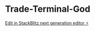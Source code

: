 # Trade-Terminal-God

[Edit in StackBlitz next generation editor ⚡️](https://stackblitz.com/~/github.com/TOTAI-LAB/Trade-Terminal-God)